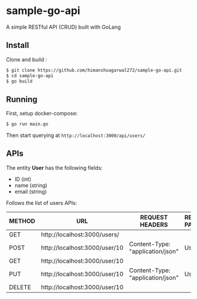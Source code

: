 # sample-go-api
A simple RESTful API (CRUD) built with GoLang

## Install
Clone and build :

```bash
$ git clone https://github.com/himanshuagarwal272/sample-go-api.git
$ cd sample-go-api
$ go build
```

## Running
First, setup docker-compose:

```bash
$ go run main.go
```

Then start querying at `http://localhost:3000/api/users/`

## APIs
The entity **User** has the following fields:

- ID (int)
- name (string)
- email (string)

Follows the list of users APIs:

|METHOD|URL|REQUEST HEADERS|REQUEST PAYLOAD|RESPONSE HEADERS|RESPONSE PAYLOAD|
|------|---|---------------|---------------|----------------|----------------|
|GET|http://localhost:3000/users/ | | | |User[]|
|POST|http://localhost:3000/user/10 |Content-Type: "application/json"|User||User|
|GET|http://localhost:3000/user/10 | | | |User|
|PUT|http://localhost:3000/user/10 |Content-Type: "application/json"|User||User|
|DELETE|http://localhost:3000/user/10 | | | | |			

